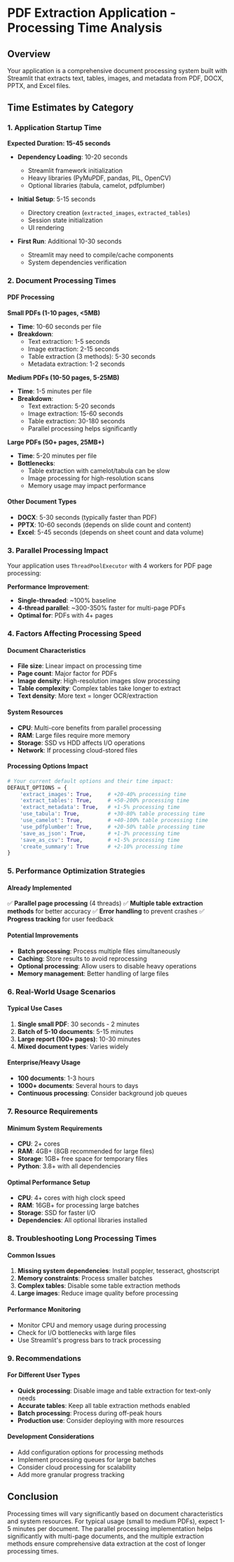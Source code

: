 # PDF Extraction Application - Processing Time Analysis

## Overview
Your application is a comprehensive document processing system built with Streamlit that extracts text, tables, images, and metadata from PDF, DOCX, PPTX, and Excel files.

## Time Estimates by Category

### 1. Application Startup Time
**Expected Duration: 15-45 seconds**

- **Dependency Loading**: 10-20 seconds
  - Streamlit framework initialization
  - Heavy libraries (PyMuPDF, pandas, PIL, OpenCV)
  - Optional libraries (tabula, camelot, pdfplumber)

- **Initial Setup**: 5-15 seconds
  - Directory creation (`extracted_images`, `extracted_tables`)
  - Session state initialization
  - UI rendering

- **First Run**: Additional 10-30 seconds
  - Streamlit may need to compile/cache components
  - System dependencies verification

### 2. Document Processing Times

#### PDF Processing
**Small PDFs (1-10 pages, <5MB)**
- **Time**: 10-60 seconds per file
- **Breakdown**:
  - Text extraction: 1-5 seconds
  - Image extraction: 2-15 seconds
  - Table extraction (3 methods): 5-30 seconds
  - Metadata extraction: 1-2 seconds

**Medium PDFs (10-50 pages, 5-25MB)**
- **Time**: 1-5 minutes per file
- **Breakdown**:
  - Text extraction: 5-20 seconds
  - Image extraction: 15-60 seconds
  - Table extraction: 30-180 seconds
  - Parallel processing helps significantly

**Large PDFs (50+ pages, 25MB+)**
- **Time**: 5-20 minutes per file
- **Bottlenecks**:
  - Table extraction with camelot/tabula can be slow
  - Image processing for high-resolution scans
  - Memory usage may impact performance

#### Other Document Types
- **DOCX**: 5-30 seconds (typically faster than PDF)
- **PPTX**: 10-60 seconds (depends on slide count and content)
- **Excel**: 5-45 seconds (depends on sheet count and data volume)

### 3. Parallel Processing Impact

Your application uses `ThreadPoolExecutor` with 4 workers for PDF page processing:

**Performance Improvement**:
- **Single-threaded**: ~100% baseline
- **4-thread parallel**: ~300-350% faster for multi-page PDFs
- **Optimal for**: PDFs with 4+ pages

### 4. Factors Affecting Processing Speed

#### Document Characteristics
- **File size**: Linear impact on processing time
- **Page count**: Major factor for PDFs
- **Image density**: High-resolution images slow processing
- **Table complexity**: Complex tables take longer to extract
- **Text density**: More text = longer OCR/extraction

#### System Resources
- **CPU**: Multi-core benefits from parallel processing
- **RAM**: Large files require more memory
- **Storage**: SSD vs HDD affects I/O operations
- **Network**: If processing cloud-stored files

#### Processing Options Impact
```python
# Your current default options and their time impact:
DEFAULT_OPTIONS = {
    'extract_images': True,     # +20-40% processing time
    'extract_tables': True,     # +50-200% processing time
    'extract_metadata': True,   # +1-5% processing time
    'use_tabula': True,         # +30-80% table processing time
    'use_camelot': True,        # +40-100% table processing time
    'use_pdfplumber': True,     # +20-50% table processing time
    'save_as_json': True,       # +1-3% processing time
    'save_as_csv': True,        # +1-5% processing time
    'create_summary': True      # +2-10% processing time
}
```

### 5. Performance Optimization Strategies

#### Already Implemented
✅ **Parallel page processing** (4 threads)
✅ **Multiple table extraction methods** for better accuracy
✅ **Error handling** to prevent crashes
✅ **Progress tracking** for user feedback

#### Potential Improvements
- **Batch processing**: Process multiple files simultaneously
- **Caching**: Store results to avoid reprocessing
- **Optional processing**: Allow users to disable heavy operations
- **Memory management**: Better handling of large files

### 6. Real-World Usage Scenarios

#### Typical Use Cases
1. **Single small PDF**: 30 seconds - 2 minutes
2. **Batch of 5-10 documents**: 5-15 minutes
3. **Large report (100+ pages)**: 10-30 minutes
4. **Mixed document types**: Varies widely

#### Enterprise/Heavy Usage
- **100 documents**: 1-3 hours
- **1000+ documents**: Several hours to days
- **Continuous processing**: Consider background job queues

### 7. Resource Requirements

#### Minimum System Requirements
- **CPU**: 2+ cores
- **RAM**: 4GB+ (8GB recommended for large files)
- **Storage**: 1GB+ free space for temporary files
- **Python**: 3.8+ with all dependencies

#### Optimal Performance Setup
- **CPU**: 4+ cores with high clock speed
- **RAM**: 16GB+ for processing large batches
- **Storage**: SSD for faster I/O
- **Dependencies**: All optional libraries installed

### 8. Troubleshooting Long Processing Times

#### Common Issues
1. **Missing system dependencies**: Install poppler, tesseract, ghostscript
2. **Memory constraints**: Process smaller batches
3. **Complex tables**: Disable some table extraction methods
4. **Large images**: Reduce image quality before processing

#### Performance Monitoring
- Monitor CPU and memory usage during processing
- Check for I/O bottlenecks with large files
- Use Streamlit's progress bars to track processing

### 9. Recommendations

#### For Different User Types
- **Quick processing**: Disable image and table extraction for text-only needs
- **Accurate tables**: Keep all table extraction methods enabled
- **Batch processing**: Process during off-peak hours
- **Production use**: Consider deploying with more resources

#### Development Considerations
- Add configuration options for processing methods
- Implement processing queues for large batches
- Consider cloud processing for scalability
- Add more granular progress tracking

## Conclusion

Processing times will vary significantly based on document characteristics and system resources. For typical usage (small to medium PDFs), expect 1-5 minutes per document. The parallel processing implementation helps significantly with multi-page documents, and the multiple extraction methods ensure comprehensive data extraction at the cost of longer processing times.